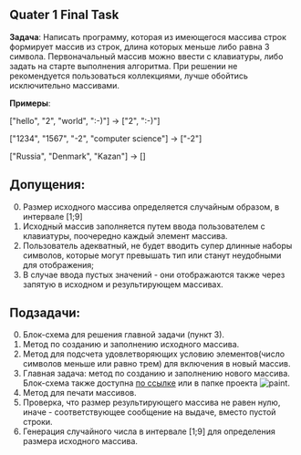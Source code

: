 ## Quater 1 Final Task

**Задача**: Написать программу, которая из имеющегося массива строк формирует массив из строк, длина которых меньше либо равна 3 символа. Первоначальный массив можно ввести с клавиатуры, либо задать на старте выполнения алгоритма. При решении не рекомендуется пользоваться коллекциями, лучше обойтись исключительно массивами.

**Примеры**:

["hello", "2", "world", ":-)"] -> ["2", ":-)"]

["1234", "1567", "-2", "computer science"] -> ["-2"]

["Russia", "Denmark", "Kazan"] -> []

## Допущения:

0. Размер исходного массива определяется случайным образом, в интервале [1;9]
1. Исходный массив заполняется путем ввода пользователем с клавиатуры, поочередно каждый элемент массива. 
2. Пользователь адекватный, не будет вводить супер длинные наборы символов, которые могут превышать тип или станут неудобными для отображения; 
3. В случае ввода пустых значений - они отображаются также через запятую в исходном и результирующем массивах. 

## Подзадачи:
0. Блок-схема для решения главной задачи (пункт 3).
1. Метод по созданию и заполнению исходного массива. 
2. Метод для подсчета удовлетворяющих условию элементов(число символов меньше или равно трем) для включения в новый массив.
3. Главная задача: метод по созданию  и заполнению нового массива. 
Блок-схема также доступна [по ссылке](https://github.com/DariaPoklonskaia/Q1FinalTask/blob/main/MainTaskScheme.drawio.png) или в папке проекта ![paint](/Q1FinalTask/MainTaskScheme.drawio.png). 
4. Метод для печати массивов. 
5. Проверка, что размер результирующего массива не равен нулю, иначе - соответствующее сообщение на выдаче, вместо пустой строки.
6. Генерация случайного числа в интервале [1;9]  для определения размера исходного массива. 

